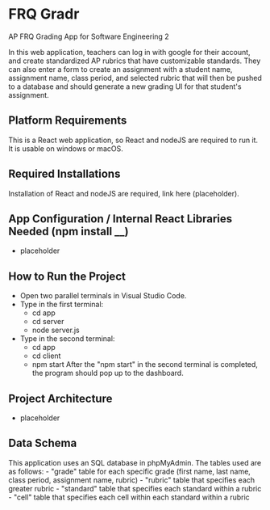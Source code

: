 # FRQ Gradr
AP FRQ Grading App for Software Engineering 2

In this web application, teachers can log in with google for their account, and create standardized AP rubrics that have customizable standards. They can also enter a form to create an assignment with a student name, assignment name, class period, and selected rubric that will then be pushed to a database and should generate a new grading UI for that student's assignment.

## Platform Requirements
This is a React web application, so React and nodeJS are required to run it. It is usable on windows or macOS.

## Required Installations
Installation of React and nodeJS are required, link here (placeholder).

## App Configuration / Internal React Libraries Needed (npm install __)
- placeholder

## How to Run the Project
- Open two parallel terminals in Visual Studio Code.
- Type in the first terminal:
     - cd app
     - cd server
     - node server.js
- Type in the second terminal:
     -  cd app
     -  cd client
     -  npm start
After the "npm start" in the second terminal is completed, the program should pop up to the dashboard.

## Project Architecture
- placeholder

## Data Schema
This application uses an SQL database in phpMyAdmin.
The tables used are as follows:
     - "grade" table for each specific grade (first name, last name, class period, assignment name, rubric)
     - "rubric" table that specifies each greater rubric
     - "standard" table that specifies each standard within a rubric
     - "cell" table that specifies each cell within each standard within a rubric
